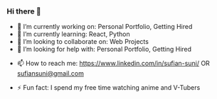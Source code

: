 ### Hi there 👋

<!-- **sufiansuni/sufiansuni** is a ✨ _special_ ✨ repository because its `README.md` (this file) appears on your GitHub profile.

Here are some ideas to get you started: -->

- 🔭 I’m currently working on: Personal Portfolio, Getting Hired
- 🌱 I’m currently learning: React, Python
- 👯 I’m looking to collaborate on: Web Projects
- 🤔 I’m looking for help with: Personal Portfolio, Getting Hired
<!-- - 💬 Ask me about ... -->
- 📫 How to reach me: https://www.linkedin.com/in/sufian-suni/ OR sufiansuni@gmail.com
<!-- - 😄 Pronouns: ... -->
- ⚡ Fun fact: I spend my free time watching anime and V-Tubers
